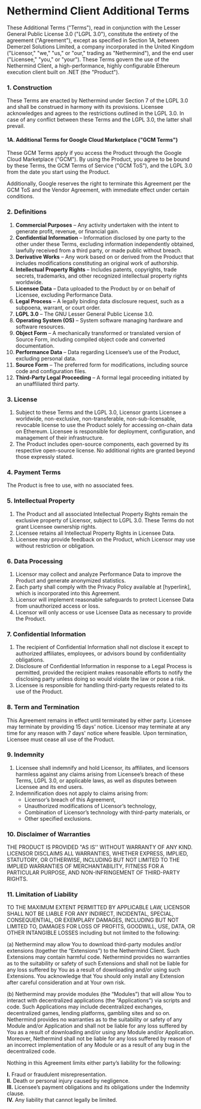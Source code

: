 # Nethermind Client Additional Terms

These Additional Terms ("Terms"), read in conjunction with the Lesser General Public License 3.0 ("LGPL 3.0"), constitute the entirety of the agreement ("Agreement"), except as specified in Section 1A, between Demerzel Solutions Limited, a company incorporated in the United Kingdom ("Licensor," "we," "us," or "our," trading as "Nethermind"), and the end user ("Licensee," "you," or "your"). These Terms govern the use of the Nethermind Client, a high-performance, highly configurable Ethereum execution client built on .NET (the "Product").

### 1. Construction

These Terms are enacted by Nethermind under Section 7 of the LGPL 3.0 and shall be construed in harmony with its provisions. Licensee acknowledges and agrees to the restrictions outlined in the LGPL 3.0. In case of any conflict between these Terms and the LGPL 3.0, the latter shall prevail.

#### 1A. Additional Terms for Google Cloud Marketplace ("GCM Terms")

These GCM Terms apply if you access the Product through the Google Cloud Marketplace ("GCM"). By using the Product, you agree to be bound by these Terms, the GCM Terms of Service ("GCM ToS"), and the LGPL 3.0 from the date you start using the Product.

Additionally, Google reserves the right to terminate this Agreement per the GCM ToS and the Vendor Agreement, with immediate effect under certain conditions.

### 2. Definitions

1. **Commercial Purposes** – Any activity undertaken with the intent to generate profit, revenue, or financial gain.
2. **Confidential Information** – Information disclosed by one party to the other under these Terms, excluding information independently obtained, lawfully received from a third party, or made public without breach.
3. **Derivative Works** – Any work based on or derived from the Product that includes modifications constituting an original work of authorship.
4. **Intellectual Property Rights** – Includes patents, copyrights, trade secrets, trademarks, and other recognized intellectual property rights worldwide.
5. **Licensee Data** – Data uploaded to the Product by or on behalf of Licensee, excluding Performance Data.
6. **Legal Process** – A legally binding data disclosure request, such as a subpoena, warrant, or court order.
7. **LGPL 3.0** – The GNU Lesser General Public License 3.0.
8. **Operating System (OS)** – System software managing hardware and software resources.
9. **Object Form** – A mechanically transformed or translated version of Source Form, including compiled object code and converted documentation.
10. **Performance Data** – Data regarding Licensee’s use of the Product, excluding personal data.
11. **Source Form** – The preferred form for modifications, including source code and configuration files.
12. **Third-Party Legal Proceeding** – A formal legal proceeding initiated by an unaffiliated third party.

### 3. License

1. Subject to these Terms and the LGPL 3.0, Licensor grants Licensee a worldwide, non-exclusive, non-transferable, non-sub-licensable, revocable license to use the Product solely for accessing on-chain data on Ethereum. Licensee is responsible for deployment, configuration, and management of their infrastructure.
2. The Product includes open-source components, each governed by its respective open-source license. No additional rights are granted beyond those expressly stated.

### 4. Payment Terms

The Product is free to use, with no associated fees.

### 5. Intellectual Property

1. The Product and all associated Intellectual Property Rights remain the exclusive property of Licensor, subject to LGPL 3.0. These Terms do not grant Licensee ownership rights.
2. Licensee retains all Intellectual Property Rights in Licensee Data.
3. Licensee may provide feedback on the Product, which Licensor may use without restriction or obligation.

### 6. Data Processing

1. Licensor may collect and analyze Performance Data to improve the Product and generate anonymized statistics.
2. Each party shall comply with the Privacy Policy available at [hyperlink], which is incorporated into this Agreement.
3. Licensor will implement reasonable safeguards to protect Licensee Data from unauthorized access or loss.
4. Licensor will only access or use Licensee Data as necessary to provide the Product.

### 7. Confidential Information

1. The recipient of Confidential Information shall not disclose it except to authorized affiliates, employees, or advisors bound by confidentiality obligations.
2. Disclosure of Confidential Information in response to a Legal Process is permitted, provided the recipient makes reasonable efforts to notify the disclosing party unless doing so would violate the law or pose a risk.
3. Licensee is responsible for handling third-party requests related to its use of the Product.

### 8. Term and Termination

This Agreement remains in effect until terminated by either party. Licensee may terminate by providing 15 days' notice. Licensor may terminate at any time for any reason with 7 days' notice where feasible. Upon termination, Licensee must cease all use of the Product.

### 9. Indemnity

1. Licensee shall indemnify and hold Licensor, its affiliates, and licensors harmless against any claims arising from Licensee’s breach of these Terms, LGPL 3.0, or applicable laws, as well as disputes between Licensee and its end users.
2. Indemnification does not apply to claims arising from:
   - Licensor’s breach of this Agreement,
   - Unauthorized modifications of Licensor’s technology,
   - Combination of Licensor’s technology with third-party materials, or
   - Other specified exclusions.



### 10. Disclaimer of Warranties

THE PRODUCT IS PROVIDED "AS IS'' WITHOUT WARRANTY OF ANY KIND. LICENSOR DISCLAIMS ALL WARRANTIES, WHETHER EXPRESS, IMPLIED, STATUTORY, OR OTHERWISE, INCLUDING BUT NOT LIMITED TO THE IMPLIED WARRANTIES OF MERCHANTABILITY, FITNESS FOR A PARTICULAR PURPOSE, AND NON-INFRINGEMENT OF THIRD-PARTY RIGHTS.

### 11. Limitation of Liability

TO THE MAXIMUM EXTENT PERMITTED BY APPLICABLE LAW, LICENSOR SHALL NOT BE LIABLE FOR ANY INDIRECT, INCIDENTAL, SPECIAL, CONSEQUENTIAL, OR EXEMPLARY DAMAGES, INCLUDING BUT NOT LIMITED TO, DAMAGES FOR LOSS OF PROFITS, GOODWILL, USE, DATA, OR OTHER INTANGIBLE LOSSES including but not limited to the following:

(a) Nethermind may allow You to download third-party modules and/or extensions (together the “Extensions”) to the Nethermind Client. Such Extensions may contain harmful code. Nethermind provides no warranties as to the suitability or safety of such Extensions and shall not be liable for any loss suffered by You as a result of downloading and/or using such Extensions. You acknowledge that You should only install any Extension after careful consideration and at Your own risk.

(b) Nethermind may provide modules (the “Modules”) that will allow You to interact with decentralized applications (the “Applications”) via scripts and code. Such Applications may include decentralized exchanges, decentralized games, lending platforms, gambling sites and so on. Nethermind provides no warranties as to the suitability or safety of any Module and/or Application and shall not be liable for any loss suffered by You as a result of downloading and/or using any Module and/or Application. Moreover, Nethermind shall not be liable for any loss suffered by reason of an incorrect implementation of any Module or as a result of any bug in the decentralized code.

Nothing in this Agreement limits either party’s liability for the following:

   **I.** Fraud or fraudulent misrepresentation.  
   **II.** Death or personal injury caused by negligence.  
   **III.** Licensee’s payment obligations and its obligations under the Indemnity clause.  
   **IV.** Any liability that cannot legally be limited.
